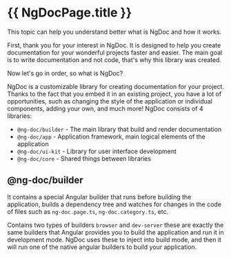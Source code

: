 # {{ NgDocPage.title }}

This topic can help you understand better what is NgDoc and how it works.

First, thank you for your interest in NgDoc. It is designed to help you create
documentation for your wonderful projects faster and easier.
The main goal is to write documentation and not code, that's why this library was created.

Now let's go in order, so what is NgDoc?

NgDoc is a customizable library for creating documentation for your project.
Thanks to the fact that you embed it in an existing project, you have a lot of opportunities,
such as changing the style of the application or individual components, adding your own,
and much more! NgDoc consists of 4 libraries:

- `@ng-doc/builder` - The main library that build and render documentation
- `@ng-doc/app` - Application framework, main logical elements of the application
- `@ng-doc/ui-kit` - Library for user interface development
- `@ng-doc/core` - Shared things between libraries

## @ng-doc/builder

It contains a special Angular builder that runs before building the application,
builds a dependency tree and watches for changes in the code of files such as
`ng-doc.page.ts`, `ng-doc.category.ts`, etc.

Contains two types of builders `browser` and `dev-server` these are exactly the same
builders that Angular provides you to build the application
and run it in development mode. NgDoc uses these to inject into build mode, and then
it will run one of the native angular builders to build your application.

